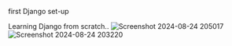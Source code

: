 first Django set-up 

Learning Django from scratch..
![Screenshot 2024-08-24 205017](https://github.com/user-attachments/assets/4c79332a-3d07-4aac-9305-4bddc4aaa955)
![Screenshot 2024-08-24 203220](https://github.com/user-attachments/assets/f5ee3818-1565-4d2b-a668-f3c12467f654)
